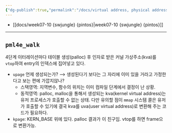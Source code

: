 ```yaml
---
{"dg-publish":true,"permalink":"/docs/virtual address, physical address, user pool, kernel pool {pintos}/","title":"virtual address, physical address, user pool, kernel pool {pintos}"}
---
```


- [[docs/week07-10 {swjungle} {pintos}\|week07-10 {swjungle} {pintos}]]
___

## `pml4e_walk`

4단계 이터레이션마다 테이블 생성(palloc) 후 인자로 받은 커널 가상주소(kva)를 `vtop`하여 entry의 인덱스에 집어넣고 있다.

- `upage` 언제 생성되는가? ⟶ 생성된다기 보다는 그 자리에 이미 있을 거라고 가정한다고 보는 편에 가깝지않나?
	- 스택영역: 지역변수, 함수의 위치는 이미 컴파일 단계에서 결정이 난 상황.
	- 동적영역: palloc, malloc을 통해서 생성되는 kva(kernel virtual address)는 유저 프로세스가 호출할 수 없는 상태. 다만 유의할 점이 `mmap` 시스템 콜은 유저가 호출할 수 있기에 결국 kva를 uva(user virtual address)로 변환해 주는 코드가 필요하다.
- `kpage`: KERN_BASE 위에 있다. palloc 결과가 이 친구임. vtop를 하면 frame으로 변환가능.
